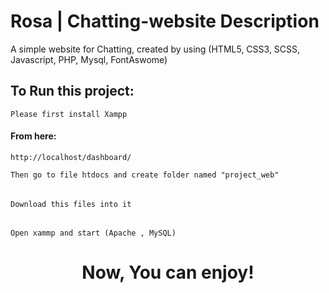 # Rosa | Chatting-website Description
A simple website for Chatting, created by using 
(HTML5, CSS3, SCSS, Javascript, PHP, Mysql, FontAswome)
 
## To Run this project:
` Please first install Xampp `

#### From here: 
```
http://localhost/dashboard/
```

` Then go to file htdocs and create folder named "project_web" `
######
` Download this files into it `
######
` Open xammp and start (Apache , MySQL) `

<h1 align="center">Now, You can enjoy!</h1>
